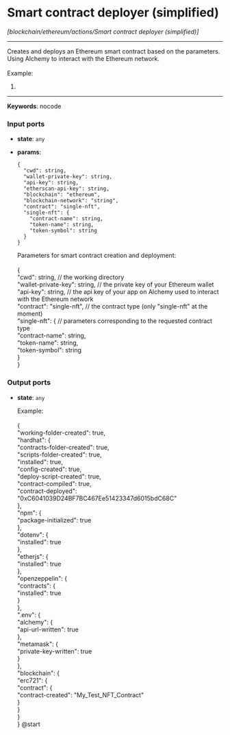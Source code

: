 # Smart contract deployer (simplified)

_[blockchain/ethereum/actions/Smart contract deployer (simplified)]_

---

Creates and deploys an Ethereum smart contract based on the parameters.<br>
Using Alchemy to interact with the Ethereum network.<br>
<br>
Example:<br>
1. <br>

---

__Keywords__: nocode

### Input ports

* __state__: ` any `


* __params__: 
    ```
    {
      "cwd": string,
      "wallet-private-key": string,
      "api-key": string,
      "etherscan-api-key": string,
      "blockchain": "ethereum",
      "blockchain-network": "string",
      "contract": "single-nft",
      "single-nft": {
        "contract-name": string,
        "token-name": string,
        "token-symbol": string
      }
    }
    ```

    Parameters for smart contract creation and deployment:<br>
    <br>
    {<br>
      "cwd": string, // the working directory<br>
      "wallet-private-key": string, // the private key of your Ethereum wallet<br>
      "api-key": string, // the api key of your app on Alchemy used to interact with the Ethereum network<br>
      "contract": "single-nft", // the contract type (only "single-nft" at the moment)<br>
      "single-nft": {  // parameters corresponding to the requested contract type<br>
        "contract-name": string,<br>
        "token-name": string,<br>
        "token-symbol": string<br>
      }<br>
    }<br>

### Output ports

* __state__: ` any `

    Example:<br>
    <br>
    {<br>
      "working-folder-created": true,<br>
      "hardhat": {<br>
        "contracts-folder-created": true,<br>
        "scripts-folder-created": true,<br>
        "installed": true,<br>
        "config-created": true,<br>
        "deploy-script-created": true,<br>
        "contract-compiled": true,<br>
        "contract-deployed": "0xC6041039D24BF7BC467Ee51423347d6015bdC68C"<br>
      },<br>
      "npm": {<br>
        "package-initialized": true<br>
      },<br>
      "dotenv": {<br>
        "installed": true<br>
      },<br>
      "etherjs": {<br>
        "installed": true<br>
      },<br>
      "openzeppelin": {<br>
        "contracts": {<br>
          "installed": true<br>
        }<br>
      },<br>
      ".env": {<br>
        "alchemy": {<br>
          "api-url-written": true<br>
        },<br>
        "metamask": {<br>
          "private-key-written": true<br>
        }<br>
      },<br>
      "blockchain": {<br>
        "erc721": {<br>
          "contract": {<br>
            "contract-created": "My_Test_NFT_Contract"<br>
          }<br>
        }<br>
      }<br>
    } @start<br>

